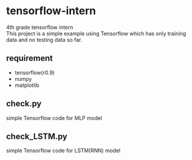 # tensorflow-intern
4th grade tensorflow intern <br>
This project is a simple example using Tensorflow which has only training data and no testing data so far.

## requirement
* tensorflow(r0.9)
* numpy
* matplotlib

## check.py
simple Tensorflow code for MLP model

## check_LSTM.py
simple Tensorflow code for LSTM(RNN) model
